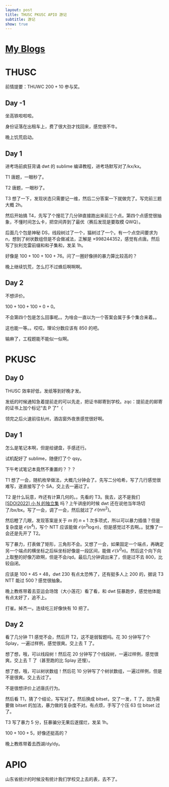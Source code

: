 ```yaml
---
layout: post
title: THUSC PKUSC APIO 游记
subtitle: 游记
show: true
---
```


# [My Blogs](https://www.cnblogs.com/WrongAnswer90/p/18202126)

# THUSC

前情提要：THUWC $200+10$ 参与奖。

## Day -1

坐高铁啦啦啦。

身份证落在出租车上，费了很大劲才找回来，感觉很不牛。

晚上饥荒启动。

## Day 1

进考场前疯狂背诵 dwt 的 sublime 编译教程，进考场默写对了/kx/kx。

T1 唐题，一眼秒了。

T2 唐题，一眼秒了。

T3 想了一下，发现状态只需要记一维，然后二分答案一下就做完了。写完前三题大概 2h。

然后开始搞 T4，先写了个搜花了几分钟直接跑出来前三个点。第四个点感觉很抽象，不懂时间怎么卡，把空间弄到了最优（赛后发现是要取模 QWQ）。

后面几个包是神秘 DS，线段树过了一个，猫树过了一个。有一个点空间要求为 $n$，想到了树状数组但是不会做减法，正解是 $\times 998244352$，感觉有点唐。然后写了狄利克雷前缀和和子集和，发呆 1h。

好像是 $100+100+100+76$。问了一圈好像拼的暴力算比较高的？

晚上继续饥荒，怎么打不过蜂后啊啊啊。

## Day 2

不想评价。

$100+100+100+0+0$。

不会第四个包是怎么回事呢。。为啥会一直以为一个答案会属于多个集合来着。。

这也能一等。。哎哎。理论分数应该有 $850$ 的吧。

输麻了，工程题能不能似一似啊。

# PKUSC

## Day 0

THUSC 效率好低，发纸等到好晚才发。

发纸的时候通知急着提前走的可以先走，把证书邮寄到学校。zqc：提前走的邮寄的证书上加个标记“去 P 了”（

领完之后火速前往杭州，酒店窗外夜景感觉很好啊。

## Day 1

怎么是笔记本啊，但是给键盘，手感还行。

试机配好了 sublime，随便打了个 qsy。

下午考试笔记本竟然不重置的？？？

T1 想了一会，随机枚举做法，大概几分钟会了。先写二分哈希，写了几行感觉很难写，遂直接写了个 SA，交上去一遍过了。

T2 是什么玩意，咋还有计算几何的。。先看的 T3。我去，这不是我们 [[SDOI2022] 小 N 的独立集](https://www.luogu.com.cn/problem/P8352) 吗？上午讲座的时候 dwt 还在说他当年场切了/bx/bx。写了一会，调了一会，然后就过了 $\mathcal O(nm^2)$。

然后瞪了几眼，发现答案是关于 $m$ 的 $n+1$ 次多项式，所以可以暴力插值？但是复杂度是 $\mathcal O(n^4)$，写个 NTT 应该能做 $\mathcal O(n^3\log n)$，但是感觉过不去啊。。犹豫了一会还是先开了 T2。

写了暴力，打表做了矩形，三角形不会。又想了一会，如果固定一个端点，再确定另一个端点的横坐标之后纵坐标好像是一段区间，能做 $\mathcal O(V^3n)$。然后这个向下向上取整的好像万欧啊，但是不会/qd。最后几分钟调出来了，但是过不去 $800$，比较自闭。

应该是 $100+45+48$，dwt $230$ 有点太恐怖了，还有挺多人上 $200$ 的，据说 T3 NTT 能过 $500$？感觉很抽象。

晚上教练带着去亚运会场馆（大小莲花）看了看，和 dwt 狂暴跑步，感觉他体能有点太好了，追不上。

打雀。掉杰一。连续吃三好像快有 $10$ 把了。

## Day 2

看了几分钟 T1 感觉不会，然后开 T2，这不是弱智题吗。花 $30$ 分钟写了个 Splay，一遍过样例，感觉很爽。交上去 T 了。

想了想，哦，可以线段树！然后花 $20$ 分钟写了个线段树，一遍过样例，感觉很爽。交上去 T 了（甚至跑的比 Splay 还慢）。

想了想，哦，可以树状数组！然后花 $10$ 分钟写了个树状数组，一遍过样例，但是不是很爽。交上去过了。

不是很想评价上述唐氏行为。

然后看 T1，猜了个结论，写写对了。然后换成 bitset，交了一发，T 了。因为需要做 bitset 的加法，暴力做的复杂度不对。有点烦，手写了个压 $63$ 位 bitset 过了。

T3 写了暴力 $5$ 分，狂暴骗分无果后遂摆烂，发呆 1h。

$100+100+5$，好像还挺高的？

晚上教练带着去西湖/dy/dy。

# APIO

山东省统计的时候没有统计我们学校交上去的表，去不了。